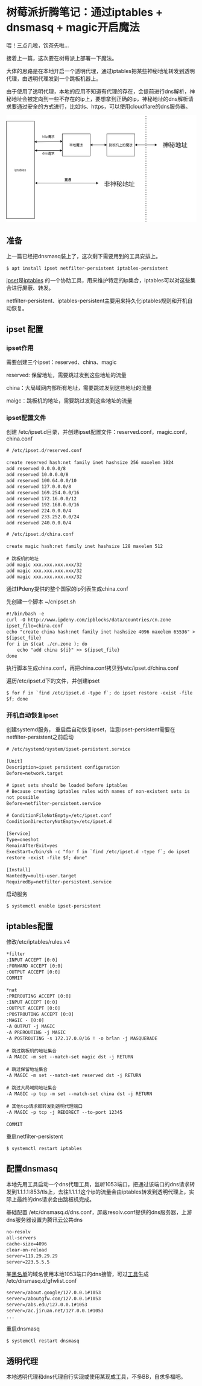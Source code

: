 # 树莓派折腾笔记：通过iptables + dnsmasq + magic开启魔法




喂！三点几啦，饮茶先啦...

接着上一篇，这次要在树莓派上部署一下魔法。

大体的思路是在本地开启一个透明代理，通过iptables把某些神秘地址转发到透明代理，由透明代理发到一个跳板机器上。

由于使用了透明代理，本地的应用不知道有代理的存在，会提前进行dns解析，神秘地址会被定向到一些不存在的ip上，要想拿到正确的ip，神秘地址的dns解析请求要通过安全的方式进行，比如tls、https，可以使用cloudflare的dns服务器。

![transparent_proxy](/images/2021-06-05-rpi-magic/transparent_proxy.png)

## 准备

上一篇已经把dnsmasq装上了，这次剩下需要用到的工具安排上。

```shell
$ apt install ipset netfilter-persistent iptables-persistent
```

[ipset](https://ipset.netfilter.org/)是[iptables](https://wiki.archlinux.org/title/Iptables) 的一个协助工具，用来维护特定的ip集合，iptables可以对这些集合进行屏蔽、转发。

netfilter-persistent、iptables-persistent主要用来持久化iptables规则和开机自动恢复。

## ipset 配置
### ipset作用

需要创建三个ipset：reserved、china、magic

reserved: 保留地址，需要跳过发到这些地址的流量

china：大局域网内部所有地址，需要跳过发到这些地址的流量

maigc：跳板机的地址，需要跳过发到这些地址的流量

### ipset配置文件
创建 /etc/ipset.d目录，并创建ipset配置文件：reserved.conf，magic.conf，china.conf

```
# /etc/ipset.d/reserved.conf

create reserved hash:net family inet hashsize 256 maxelem 1024
add reserved 0.0.0.0/8
add reserved 10.0.0.0/8
add reserved 100.64.0.0/10
add reserved 127.0.0.0/8
add reserved 169.254.0.0/16
add reserved 172.16.0.0/12
add reserved 192.168.0.0/16
add reserved 224.0.0.0/4
add reserved 233.252.0.0/24
add reserved 240.0.0.0/4
```

```
# /etc/ipset.d/china.conf

create magic hash:net family inet hashsize 128 maxelem 512

# 跳板机的地址
add magic xxx.xxx.xxx.xxx/32
add magic xxx.xxx.xxx.xxx/32
add magic xxx.xxx.xxx.xxx/32
```



通过**IP**deny提供的整个国家的ip列表生成china.conf 

先创建一个脚本 ~/cnipset.sh

```
#!/bin/bash -e
curl -O http://www.ipdeny.com/ipblocks/data/countries/cn.zone
ipset_file=china.conf
echo "create china hash:net family inet hashsize 4096 maxelem 65536" > ${ipset_file}
for i in $(cat ./cn.zone ); do
    echo "add china ${i}" >> ${ipset_file}
done
```

执行脚本生成china.conf，再把china.conf拷贝到/etc/ipset.d/china.conf

遍历/etc/ipset.d下的文件，并创建ipset

```shell
$ for f in `find /etc/ipset.d -type f`; do ipset restore -exist -file $f; done
```

### 开机自动恢复ipset
创建systemd服务， 重启后自动恢复ipset，注意ipset-persistent需要在netfilter-persistent之前启动

```
# /etc/systemd/system/ipset-persistent.service

[Unit]
Description=ipset persistent configuration
Before=network.target

# ipset sets should be loaded before iptables
# Because creating iptables rules with names of non-existent sets is not possible
Before=netfilter-persistent.service

# ConditionFileNotEmpty=/etc/ipset.conf
ConditionDirectoryNotEmpty=/etc/ipset.d

[Service]
Type=oneshot
RemainAfterExit=yes
ExecStart=/bin/sh -c "for f in `find /etc/ipset.d -type f`; do ipset restore -exist -file $f; done"

[Install]
WantedBy=multi-user.target
RequiredBy=netfilter-persistent.service
```

启动服务
```shell
$ systemctl enable ipset-persistent
```



## iptables配置

修改/etc/iptables/rules.v4

```
*filter
:INPUT ACCEPT [0:0]
:FORWARD ACCEPT [0:0]
:OUTPUT ACCEPT [0:0]
COMMIT

*nat
:PREROUTING ACCEPT [0:0]
:INPUT ACCEPT [0:0]
:OUTPUT ACCEPT [0:0]
:POSTROUTING ACCEPT [0:0]
:MAGIC - [0:0]
-A OUTPUT -j MAGIC
-A PREROUTING -j MAGIC
-A POSTROUTING -s 172.17.0.0/16 ! -o brlan -j MASQUERADE

# 跳过跳板机的地址集合
-A MAGIC -m set --match-set magic dst -j RETURN

# 跳过保留地址集合
-A MAGIC -m set --match-set reserved dst -j RETURN

# 跳过大局域网地址集合
-A MAGIC -p tcp -m set --match-set china dst -j RETURN

# 其他tcp请求都转发到透明代理端口
-A MAGIC -p tcp -j REDIRECT --to-port 12345

COMMIT
```

重启netfilter-persistent

```shell
$ systemctl restart iptables
```




## 配置dnsmasq

本地先用工具启动一个dns代理工具，监听1053端口，把通过该端口的dns请求转发到1.1.1.1:853/tls上，去往1.1.1.1这个ip的流量会由iptables转发到透明代理上，实际上最终的dns请求会由跳板机完成。



基础配置 /etc/dnsmasq.d/dns.conf，屏蔽resolv.conf提供的dns服务器，上游dns服务器设置为腾讯云公共dns

```
no-resolv
all-servers
cache-size=4096
clear-on-reload
server=119.29.29.29
server=223.5.5.5
```



某[黑名单](https://github.com/gfwlist/gfwlist/raw/master/gfwlist.txt)的域名使用本地1053端口的dns接管，可过[工具](https://github.com/cokebar/gfwlist2dnsmasq)生成  /etc/dnsmasq.d/gfwlist.conf

```
server=/about.google/127.0.0.1#1053
server=/aboutgfw.com/127.0.0.1#1053
server=/abs.edu/127.0.0.1#1053
server=/ac.jiruan.net/127.0.0.1#1053
...
```



重启dnsmasq

```shell
$ systemctl restart dnsmasq
```



## 透明代理

本地透明代理和dns代理自行实现或使用某现成工具，不多BB，自求多福吧。
